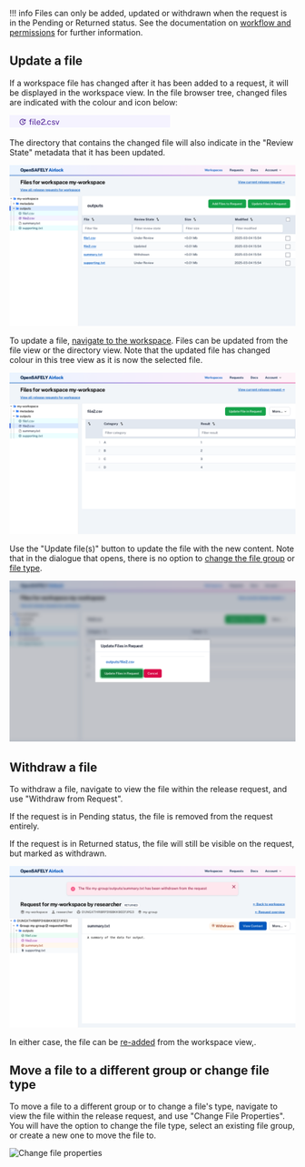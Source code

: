 !!! info
    Files can only be added, updated or withdrawn when the request is in the Pending or Returned
    status. See the documentation on [workflow and permissions](../explanation/workflow-and-permissions.md)
    for further information.

## Update a file

If a workspace file has changed after it has been added to a request, it will
be displayed in the workspace view. In the file browser tree, changed files are
indicated with the colour and icon below:

![Change file icon](../screenshots/changed_tree_file.png)

The directory that contains the changed file will also indicate in the "Review State"
metadata that it has been updated.

![Changed file directory view](../screenshots/multiselect_update.png)

To update a file, [navigate to the workspace](view-workspace-files.md).
Files can be updated from the file view or the directory view. Note that the updated file has changed colour in this tree view as it is now the selected file. 

![Changed file view](../screenshots/file_update.png)


Use the "Update file(s)" button to update the file with the new content. Note that
in the dialogue that opens, there is no option to
[change the file group](#move-a-file-to-a-different-group) or [file type](#change-a-file-type).

![File update dialogue](../screenshots/file_update_modal.png)


## Withdraw a file

To withdraw a file, navigate to view the file within the release request,
and use "Withdraw from Request".

If the request is in Pending status, the file is removed from the request entirely.

If the request is in Returned status, the file will still be visible on the request, but marked as withdrawn. 

![Withdrawn file](../screenshots/withdrawn_file.png)

In either case, the file can be [re-added](create-and-submit-a-release-request.md#adding-files) from the workspace view,.


## Move a file to a different group or change file type

To move a file to a different group or to change a file's type, navigate to view the file
within the release request, and use "Change File Properties". You will have the option to
change the file type, select an existing file group, or create a new one to move the file to.

![Change file properties](../screenshots/change_file_properties.png)
